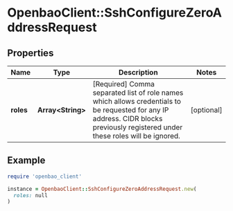 # OpenbaoClient::SshConfigureZeroAddressRequest

## Properties

| Name | Type | Description | Notes |
| ---- | ---- | ----------- | ----- |
| **roles** | **Array&lt;String&gt;** | [Required] Comma separated list of role names which allows credentials to be requested for any IP address. CIDR blocks previously registered under these roles will be ignored. | [optional] |

## Example

```ruby
require 'openbao_client'

instance = OpenbaoClient::SshConfigureZeroAddressRequest.new(
  roles: null
)
```

